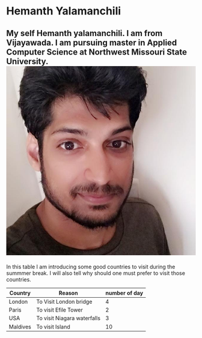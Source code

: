 # Hemanth Yalamanchili
My self Hemanth yalamanchili. I am from Vijayawada. I am pursuing master in Applied Computer Science at Northwest Missouri State University.
![image of me](https://github.com/yalamanchilihemanth/Assignment2-Yalamanchili/blob/main/324007706_1527539574395700_3208793933928494081_n.jpg)
----
In this table I am introducing some good countries to visit during the summmer break. I will also tell why should one must prefer to visit those countries.

| Country| Reason| number of day|
|------------|-----------|------------------|
|London|To Visit London bridge|4|
|Paris|To visit Efile Tower|2|
|USA|To visit Niagara waterfalls|3|
|Maldives|To visit Island|10|


